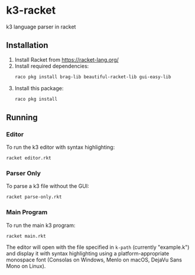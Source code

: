 # k3-racket
k3 language parser in racket

## Installation

1. Install Racket from https://racket-lang.org/
2. Install required dependencies:
   ```bash
   raco pkg install brag-lib beautiful-racket-lib gui-easy-lib
   ```
3. Install this package:
   ```bash
   raco pkg install
   ```

## Running

### Editor
To run the k3 editor with syntax highlighting:
```bash
racket editor.rkt
```

### Parser Only
To parse a k3 file without the GUI:
```bash
racket parse-only.rkt
```

### Main Program
To run the main k3 program:
```bash
racket main.rkt
```

The editor will open with the file specified in `k-path` (currently "example.k") and display it with syntax highlighting using a platform-appropriate monospace font (Consolas on Windows, Menlo on macOS, DejaVu Sans Mono on Linux).
